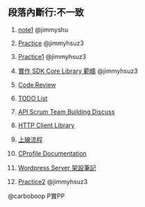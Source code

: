 ## 段落內斷行:不一致

1. [note1](https://hackmd.io/7ID8b7pCQPywA_Mc-c00ng) @jimmyshu
2. [Practice](https://hackmd.io/qSt-KsnhSSOkOlnm9E7daQ) @jimmyhsuz3
3. [Practice1](https://hackmd.io/G1wV2E5nQ3qlWjWSuEsF5A) @jimmyhsuz3
4. [實作 SDK Core Library 範疇](https://hackmd.io/zrWBX9-tRI6yB7rnfzBmcQ) @jimmyhsuz3


1. [Code Review](https://hackmd.io/cUeMi5I4RyKbQkKYYFknAw)
2. [TODO List](https://hackmd.io/GEWTMPH6SD-nJZY3ZGSB6g)
3. [API Scrum Team Building Discuss](https://hackmd.io/IttDS08yQA2BotGxk4Eibg)
4. [HTTP Client Library](https://hackmd.io/J2PyHOHKQ1CpSuyhHYc9xQ?both)


1. [上線流程](https://hackmd.io/UWr2vN7HTUmjS1HZ6M6Gtw)
2. [CProfile Documentation](https://hackmd.io/-2bk3TMNSNuhF_iUg9zvOQ)


1. [Wordpress Server 架設筆記](https://hackmd.io/Lf-SRJJbRHu_3R2sqev_xw)
2. [Practice2](https://hackmd.io/xPUYTIvDQSaR8pyngoJRCA) @jimmyhsuz3


@carboboop
P實PP
